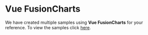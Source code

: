 # Vue FusionCharts
We have created multiple samples using **Vue FusionCharts** for your reference. To view the samples click [here](https://fusioncharts.github.io/vue-fusioncharts/ "Vue FusionCharts").
